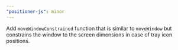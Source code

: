 ```yaml
---
"positioner-js": minor
---
```


Add `moveWindowConstrained` function that is similar to `moveWindow` but constrains the window to the screen dimensions in case of tray icon positions.

